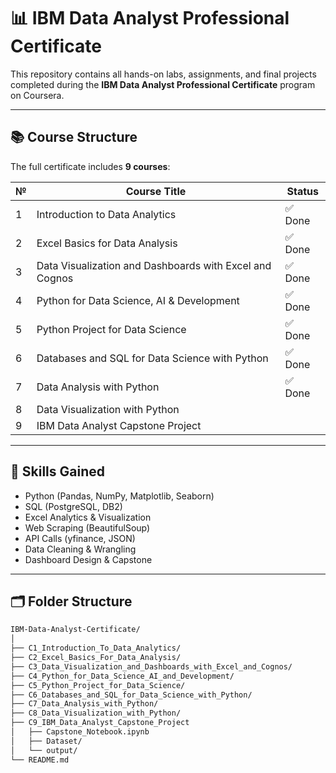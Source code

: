 # 📊 IBM Data Analyst Professional Certificate

This repository contains all hands-on labs, assignments, and final projects completed during the **IBM Data Analyst Professional Certificate** program on Coursera.

---

## 📚 Course Structure

The full certificate includes **9 courses**:

| № | Course Title                                            | Status     |
|---|----------------------------------------------------------|------------|
| 1 | Introduction to Data Analytics                           | ✅ Done     |
| 2 | Excel Basics for Data Analysis                           | ✅ Done     |
| 3 | Data Visualization and Dashboards with Excel and Cognos  | ✅ Done     |
| 4 | Python for Data Science, AI & Development                | ✅ Done     |
| 5 | Python Project for Data Science                          | ✅ Done     |
| 6 | Databases and SQL for Data Science with Python           | ✅ Done     |
| 7 | Data Analysis with Python                                | ✅ Done     |
| 8 | Data Visualization with Python                           |      |
| 9 | IBM Data Analyst Capstone Project                        |      |

---

## 🧠 Skills Gained

- Python (Pandas, NumPy, Matplotlib, Seaborn)
- SQL (PostgreSQL, DB2)
- Excel Analytics & Visualization
- Web Scraping (BeautifulSoup)
- API Calls (yfinance, JSON)
- Data Cleaning & Wrangling
- Dashboard Design & Capstone

---

## 🗂️ Folder Structure

```bash
IBM-Data-Analyst-Certificate/
│
├── C1_Introduction_To_Data_Analytics/
├── C2_Excel_Basics_For_Data_Analysis/
├── C3_Data_Visualization_and_Dashboards_with_Excel_and_Cognos/
├── C4_Python_for_Data_Science_AI_and_Development/
├── C5_Python_Project_for_Data_Science/
├── C6_Databases_and_SQL_for_Data_Science_with_Python/
├── C7_Data_Analysis_with_Python/
├── C8_Data_Visualization_with_Python/
├── C9_IBM_Data_Analyst_Capstone_Project
│   ├── Capstone_Notebook.ipynb
│   ├── Dataset/
│   └── output/
└── README.md
